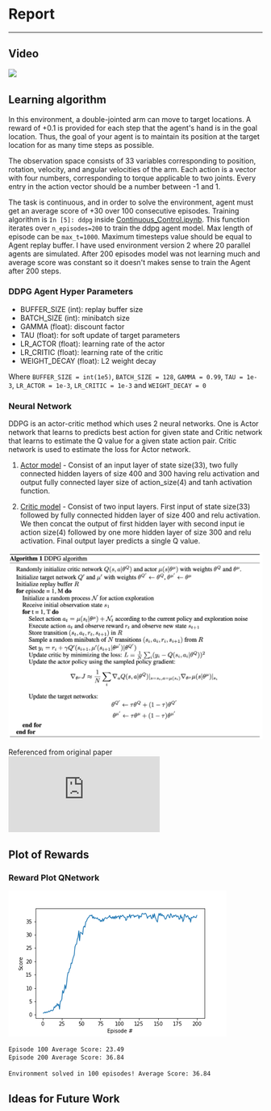 # Report
---

## Video 

[![](http://img.youtube.com/vi/rAa5RplGmeA/0.jpg)](http://www.youtube.com/watch?v=rAa5RplGmeA "")

## Learning algorithm

In this environment, a double-jointed arm can move to target locations. A reward of +0.1 is provided for each step that the agent's hand is in the goal location. Thus, the goal of your agent is to maintain its position at the target location for as many time steps as possible.

The observation space consists of 33 variables corresponding to position, rotation, velocity, and angular velocities of the arm. Each action is a vector with four numbers, corresponding to torque applicable to two joints. Every entry in the action vector should be a number between -1 and 1.

The task is continuous, and in order to solve the environment, agent must get an average score of +30 over 100 consecutive episodes. 
Training algorithm is `In [5]: ddpg` inside [Continuous_Control.ipynb](https://github.com/AInitikesh/DRLND-DDPG-Continuous-Control/blob/master/Continuous_Control.ipynb). This function iterates over `n_episodes=200` to train the ddpg agent model. Max length of episode can be `max_t=1000`. Maximum timesteps value should be equal to Agent replay buffer. I have used environment version 2 where 20 parallel agents are simulated. After 200 episodes model was not learning much and average score was constant so it doesn't makes sense to train the Agent after 200 steps. 

### DDPG Agent Hyper Parameters

- BUFFER_SIZE (int): replay buffer size
- BATCH_SIZE (int): minibatch size
- GAMMA (float): discount factor
- TAU (float): for soft update of target parameters
- LR_ACTOR (float): learning rate of the actor 
- LR_CRITIC (float): learning rate of the critic
- WEIGHT_DECAY (float): L2 weight decay

Where 
`BUFFER_SIZE = int(1e5)`, `BATCH_SIZE = 128`, `GAMMA = 0.99`, `TAU = 1e-3`, `LR_ACTOR = 1e-3`, `LR_CRITIC = 1e-3` and `WEIGHT_DECAY = 0`   

### Neural Network

DDPG is an actor-critic method which uses 2 neural networks. One is Actor network that learns to predicts best action for given state and Critic network that learns to estimate the Q value for a given state action pair. Critic network is used to estimate the loss for Actor network.

1) [Actor model](https://github.com/AInitikesh/DRLND-DDPG-Continuous-Control/blob/master/model.py#L12) - Consist of an input layer of state size(33), two fully connected hidden layers of size 400 and 300 having relu activation and output fully connected layer size of action_size(4) and tanh activation function.

1) [Critic model](https://github.com/AInitikesh/DRLND-DDPG-Continuous-Control/blob/master/model.py#L44) - Consist of two input layers. First  input of state size(33) followed by fully connected hidden layer of size 400 and relu activation. We then concat the output of first hidden layer with second input ie action size(4) followed by one more hidden layer of size 300 and relu activation. Final output layer predicts a single Q value.

![DDPG algorithm](https://github.com/AInitikesh/DRLND-DDPG-Continuous-Control/blob/master/ddpg-algo.png)

Referenced from original paper ![CONTINUOUS CONTROL WITH DEEP REINFORCEMENT
LEARNING](https://arxiv.org/pdf/1509.02971v6.pdf)

## Plot of Rewards

### Reward Plot QNetwork

![Reward Plot DDPG Network](https://github.com/AInitikesh/DRLND-DDPG-Continuous-Control/blob/master/score-card.png)

```
Episode 100	Average Score: 23.49
Episode 200	Average Score: 36.84

Environment solved in 100 episodes!	Average Score: 36.84
```

## Ideas for Future Work


